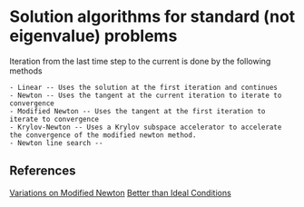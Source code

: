 # Solution algorithms for standard (not eigenvalue) problems


Iteration from the last time step to the current is done by the following methods

    - Linear -- Uses the solution at the first iteration and continues
    - Newton -- Uses the tangent at the current iteration to iterate to convergence
    - Modified Newton -- Uses the tangent at the first iteration to iterate to convergence
	- Krylov-Newton -- Uses a Krylov subspace accelerator to accelerate the convergence of the modified newton method.
	- Newton line search --

## References

[Variations on Modified Newton](https://portwooddigital.com/2020/11/06/modified-newton/)
[Better than Ideal Conditions](https://portwooddigital.com/2020/02/08/better-than-ideal-conditions/)
